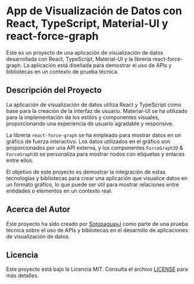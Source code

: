 # App de Visualización de Datos con React, TypeScript, Material-UI y react-force-graph

Este es un proyecto de una aplicación de visualización de datos desarrollada con React, TypeScript, Material-UI y la librería react-force-graph. La aplicación está diseñada para demostrar el uso de APIs y bibliotecas en un contexto de prueba técnica.

## Descripción del Proyecto

La aplicación de visualización de datos utiliza React y TypeScript como base para la creación de la interfaz de usuario. Material-UI se ha utilizado para la implementación de los estilos y componentes visuales, proporcionando una experiencia de usuario agradable y responsive.

La librería `react-force-graph` se ha empleado para mostrar datos en un gráfico de fuerza interactivo. Los datos utilizados en el gráfico son proporcionados por una API externa, y los componentes `ForceGraph2D` & `ForceGraph3D` se personaliza para mostrar nodos con etiquetas y enlaces entre ellos.

El objetivo de este proyecto es demostrar la integración de estas tecnologías y bibliotecas para crear una aplicación que visualice datos en un formato gráfico, lo que puede ser útil para mostrar relaciones entre entidades o elementos en un contexto real.

## Acerca del Autor

Este proyecto ha sido creado por [SotopaguayJ](https://github.com/sotopaguayj) como parte de una prueba técnica sobre el uso de APIs y bibliotecas en el desarrollo de aplicaciones de visualización de datos.

## Licencia

Este proyecto está bajo la Licencia MIT. Consulta el archivo [LICENSE](LICENSE) para más detalles.

